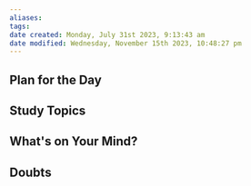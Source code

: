 ```yaml
---
aliases: 
tags: 
date created: Monday, July 31st 2023, 9:13:43 am
date modified: Wednesday, November 15th 2023, 10:48:27 pm
---
```


## Plan for the Day

## Study Topics

## What's on Your Mind?

## Doubts